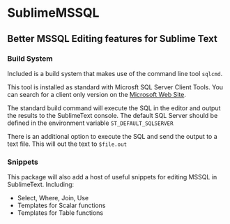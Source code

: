 # SublimeMSSQL

## Better MSSQL Editing features for Sublime Text

### Build System

Included is a build system that makes use of the command line tool `sqlcmd`.

This tool is installed as standard with Microsft SQL Server Client Tools. You can search for a client only version on the [Microsoft Web Site][sqlcmd].

The standard build command will execute the SQL in the editor and output the results to the SublimeText console. The default SQL Server should be defined in the environment variable `ST_DEFAULT_SQLSERVER`

There is an additional option to execute the SQL and send the output to a text file. This will out the text to `$file.out`

### Snippets

This package will also add a host of useful snippets for editing MSSQL in SublimeText. Including:

*   Select, Where, Join, Use
*   Templates for Scalar functions
*   Templates for Table functions

[sqlcmd]: http://www.microsoft.com/en-us/download/search.aspx?q=microsoft%20sql%20server%20feature%20pack
